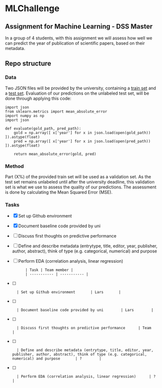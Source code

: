 # MLChallenge
## Assignment for Machine Learning - DSS Master

In a group of 4 students, with this assignment we will assess how well we can predict the year of publication of scientific papers, based on their metadata.

## Repo structure
### Data

Two JSON files will be provided by the university, containing a [train set](data/train.json) and a [test set](data/test.json). Evaluation of our predictions on the unlabeled test set, will be done through applying this code:

```
import json
from sklearn.metrics import mean_absolute_error
import numpy as np
import json

def evaluate(gold_path, pred_path):
    gold = np.array([ x['year'] for x in json.load(open(gold_path)) ]).astype(float)
    pred = np.array([ x['year'] for x in json.load(open(pred_path)) ]).astype(float)

    return mean_absolute_error(gold, pred)
```

### Method
Part (X%) of the provided train set will be used as a validation set. As the test set remains unlabeled until after the university deadline, this validation set is what we use to assess the quality of our predictions. The assessment is done by calculating the Mean Squared Error (MSE).

### Tasks
- [x] Set up Github environment
- [x] Document baseline code provided by uni
- [ ] Discuss first thoughts on predictive performance
- [ ] Define and describe metadata (entrytype, title, editor, year, publisher, author, abstract), think of type (e.g. categorical, numerical) and purpose
- [ ] Perform EDA (correlation analysis, linear regression)

            | Task | Team member |
            | ----------- | ----------- |
- [ ]       | Set up Github environment       | Lars       |
- [ ]       | Document baseline code provided by uni        | Lars        |
- [ ]       | Discuss first thoughts on predictive performance      | Team       |
- [ ]       | Define and describe metadata (entrytype, title, editor, year, publisher, author, abstract), think of type (e.g. categorical, numerical) and purpose       | ?        |
- [ ]       | Perform EDA (correlation analysis, linear regression)      | ?       |
